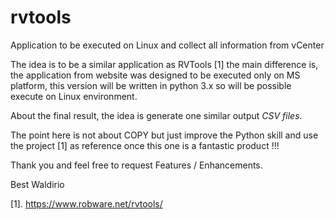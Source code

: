 # rvtools
Application to be executed on Linux and collect all information from vCenter

The idea is to be a similar application as RVTools [1] the main difference is, the application from website was designed to be executed only on MS platform, this version will be written in python 3.x so will be possible execute on Linux environment.

About the final result, the idea is generate one similar output *CSV files*.

The point here is not about COPY but just improve the Python skill and use the project [1] as reference once this one is a fantastic product !!!

Thank you and feel free to request Features / Enhancements.

Best
Waldirio

[1]. https://www.robware.net/rvtools/
